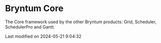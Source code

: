 # Bryntum Core

The Core framework used by the other Bryntum products: Grid, Scheduler, SchedulerPro and Gantt.


<p class="last-modified">Last modified on 2024-05-21 9:04:32</p>
